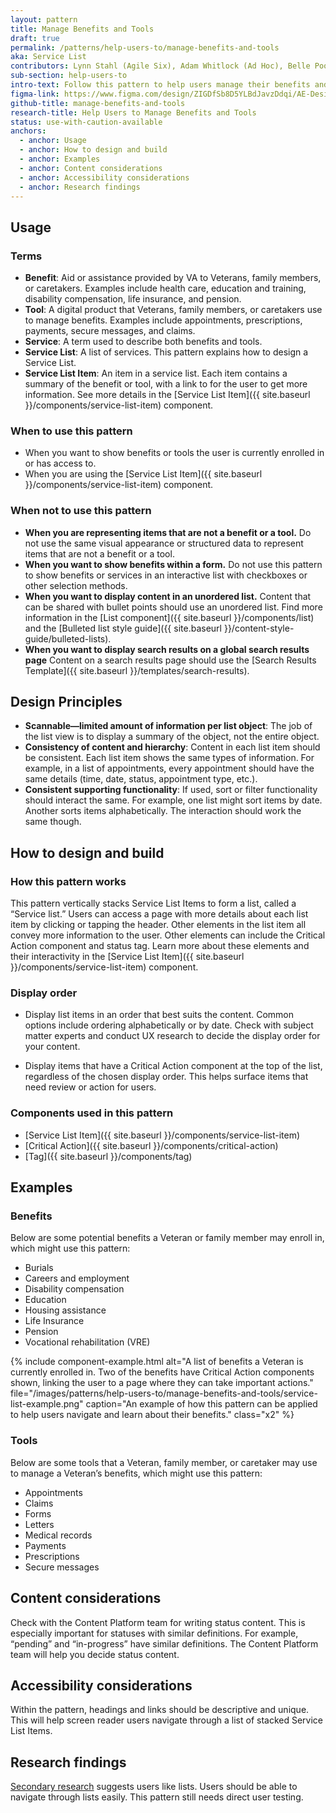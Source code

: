 ```yaml
---
layout: pattern
title: Manage Benefits and Tools
draft: true
permalink: /patterns/help-users-to/manage-benefits-and-tools
aka: Service List
contributors: Lynn Stahl (Agile Six), Adam Whitlock (Ad Hoc), Belle Poopongpanit (Agile Six), Christine Rose Steiffer (Agile Six), Kristen Faiferlick (Ad Hoc)
sub-section: help-users-to
intro-text: Follow this pattern to help users manage their benefits and tools.
figma-link: https://www.figma.com/design/ZIGDfSb8D5YLBdJavzDdqi/AE-Design-Patterns---Service-list?node-id=1-129&t=ndStAutrvUcgt5Um-1
github-title: manage-benefits-and-tools
research-title: Help Users to Manage Benefits and Tools
status: use-with-caution-available
anchors:
  - anchor: Usage
  - anchor: How to design and build
  - anchor: Examples
  - anchor: Content considerations
  - anchor: Accessibility considerations
  - anchor: Research findings
---
```


## Usage

### Terms

* **Benefit**: Aid or assistance provided by VA to Veterans, family members, or caretakers. Examples include health care, education and training, disability compensation, life insurance, and pension.
* **Tool**: A digital product that Veterans, family members, or caretakers use to manage benefits. Examples include appointments, prescriptions, payments, secure messages,  and claims.
* **Service**: A term used to describe both benefits and tools.
* **Service List**: A list of services. This pattern explains how to design a Service List.
* **Service List Item**: An item in a service list. Each item contains a summary of the benefit or tool, with a link to for the user to get more information. See more details in the [Service List Item]({{ site.baseurl }}/components/service-list-item) component.

### When to use this pattern

* When you want to show benefits or tools the user is currently enrolled in or has access to.
* When you are using the [Service List Item]({{ site.baseurl }}/components/service-list-item) component.

### When not to use this pattern

* **When you are representing items that are not a benefit or a tool.** Do not use the same visual appearance or structured data to represent items that are not a benefit or a tool.
* **When you want to show benefits within a form.** Do not use this pattern to show benefits or services in an interactive list with checkboxes or other selection methods.
* **When you want to display content in an unordered list.** Content that can be shared with bullet points should use an unordered list. Find more information in the [List component]({{ site.baseurl }}/components/list) and the [Bulleted list style guide]({{ site.baseurl }}/content-style-guide/bulleted-lists).
* **When you want to display search results on a global search results page** Content on a search results page should use the [Search Results Template]({{ site.baseurl }}/templates/search-results).

## Design Principles

* **Scannable—limited amount of information per list object**: The job of the list view is to display a summary of the object, not the entire object.
* **Consistency of content and hierarchy**: Content in each list item should be consistent. Each list item shows the same types of information. For example, in a list of appointments, every appointment should have the same details (time, date, status, appointment type, etc.).
* **Consistent supporting functionality**: If used, sort or filter functionality should interact the same. For example, one list might sort items by date. Another sorts items alphabetically. The interaction should work the same though.

## How to design and build

### How this pattern works

This pattern vertically stacks Service List Items to form a list, called a “Service list.” Users can access a page with more details about each list item by clicking or tapping the header. Other elements in the list item all convey more information to the user. Other elements can include the Critical Action component and status tag. Learn more about these elements and their interactivity in the [Service List Item]({{ site.baseurl }}/components/service-list-item) component.

### Display order

* Display list items in an order that best suits the content. Common options include ordering alphabetically or by date. Check with subject matter experts and conduct UX research to decide the display order for your content.

* Display items that have a Critical Action component at the top of the list, regardless of the chosen display order. This helps surface items that need review or action for users.

### Components used in this pattern

* [Service List Item]({{ site.baseurl }}/components/service-list-item)
* [Critical Action]({{ site.baseurl }}/components/critical-action)
* [Tag]({{ site.baseurl }}/components/tag)

## Examples

### Benefits

Below are some potential benefits a Veteran or family member may enroll in, which might use this pattern:

* Burials
* Careers and employment
* Disability compensation
* Education
* Housing assistance
* Life Insurance
* Pension
* Vocational rehabilitation (VRE)

{% include component-example.html alt="A list of benefits a Veteran is currently enrolled in. Two of the benefits have Critical Action components shown, linking the user to a page where they can take important actions." file="/images/patterns/help-users-to/manage-benefits-and-tools/service-list-example.png" caption="An example of how this pattern can be applied to help users navigate and learn about their benefits." class="x2" %}

### Tools

Below are some  tools that a Veteran, family member, or caretaker may use to manage a Veteran’s benefits, which might use this pattern:

* Appointments
* Claims
* Forms
* Letters
* Medical records
* Payments
* Prescriptions
* Secure messages

## Content considerations

Check with the Content Platform team for writing status content. This is especially important for statuses with similar definitions. For example, “pending” and “in-progress” have similar definitions. The Content Platform team will help you decide status content.

## Accessibility considerations

Within the pattern, headings and links should be descriptive and unique. This will help screen reader users navigate through a list of stacked Service List Items.

## Research findings

[Secondary research](https://github.com/department-of-veterans-affairs/va.gov-research-repository/issues/810) suggests users like lists. Users should be able to navigate through lists easily. This pattern still needs direct user testing.
